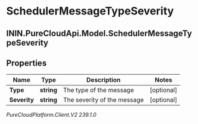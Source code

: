 # SchedulerMessageTypeSeverity

## ININ.PureCloudApi.Model.SchedulerMessageTypeSeverity

## Properties

|Name | Type | Description | Notes|
|------------ | ------------- | ------------- | -------------|
| **Type** | **string** | The type of the message | [optional] |
| **Severity** | **string** | The severity of the message | [optional] |



_PureCloudPlatform.Client.V2 239.1.0_
